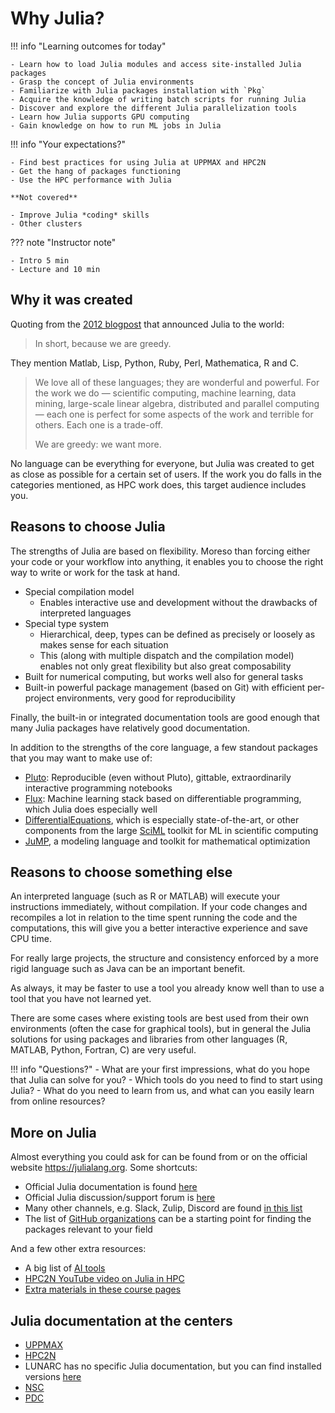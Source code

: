 # Why Julia?

!!! info "Learning outcomes for today"

    - Learn how to load Julia modules and access site-installed Julia packages
    - Grasp the concept of Julia environments
    - Familiarize with Julia packages installation with `Pkg`
    - Acquire the knowledge of writing batch scripts for running Julia
    - Discover and explore the different Julia parallelization tools
    - Learn how Julia supports GPU computing
    - Gain knowledge on how to run ML jobs in Julia


!!! info "Your expectations?"

    - Find best practices for using Julia at UPPMAX and HPC2N
    - Get the hang of packages functioning
    - Use the HPC performance with Julia

    **Not covered**

    - Improve Julia *coding* skills
    - Other clusters

??? note "Instructor note"

    - Intro 5 min
    - Lecture and 10 min


## Why it was created

Quoting from the [2012 blogpost](https://julialang.org/blog/2012/02/why-we-created-julia/)
that announced Julia to the world:

> In short, because we are greedy.

They mention Matlab, Lisp, Python, Ruby, Perl, Mathematica, R and C.

> We love all of these languages; they are wonderful and powerful. For the work
> we do — scientific computing, machine learning, data mining, large-scale
> linear algebra, distributed and parallel computing — each one is perfect for
> some aspects of the work and terrible for others. Each one is a trade-off.
>
> We are greedy: we want more.

No language can be everything for everyone, but Julia was created to get as
close as possible for a certain set of users. If the work you do falls in the
categories mentioned, as HPC work does, this target audience includes you.


## Reasons to choose Julia

The strengths of Julia are based on flexibility. Moreso than forcing either your
code or your workflow into anything, it enables you to choose the right way to
write or work for the task at hand.

- Special compilation model
    - Enables interactive use and development without the drawbacks of
      interpreted languages
- Special type system
    - Hierarchical, deep, types can be defined as precisely or loosely as makes
      sense for each situation
    - This (along with multiple dispatch and the compilation model) enables not
      only great flexibility but also great composability
- Built for numerical computing, but works well also for general tasks
- Built-in powerful package management (based on Git) with efficient
  per-project environments, very good for reproducibility

Finally, the built-in or integrated documentation tools are good enough that
many Julia packages have relatively good documentation.

In addition to the strengths of the core language, a few standout packages that
you may want to make use of:

- [Pluto](https://plutojl.org): Reproducible (even without Pluto), gittable,
  extraordinarily interactive programming notebooks
- [Flux](https://fluxml.ai): Machine learning stack based on differentiable
  programming, which Julia does especially well
- [DifferentialEquations](https://github.com/SciML/DifferentialEquations.jl),
  which is especially state-of-the-art, or other components from the large
  [SciML](https://docs.sciml.ai/Overview/stable/) toolkit for ML in scientific
  computing
- [JuMP](https://jump.dev), a modeling language and toolkit for mathematical
  optimization



## Reasons to choose something else

An interpreted language (such as R or MATLAB) will execute your instructions
immediately, without compilation. If your code changes and recompiles a lot in
relation to the time spent running the code and the computations, this will give
you a better interactive experience and save CPU time.

For really large projects, the structure and consistency enforced by a more
rigid language such as Java can be an important benefit.

As always, it may be faster to use a tool you already know well than to use a
tool that you have not learned yet.

There are some cases where existing tools are best used from their own
environments (often the case for graphical tools), but in general the Julia
solutions for using packages and libraries from other languages (R, MATLAB,
Python, Fortran, C) are very useful.


!!! info "Questions?"
    - What are your first impressions, what do you hope that Julia can solve for
      you?
    - Which tools do you need to find to start using Julia?
    - What do you need to learn from us, and what can you easily learn from
      online resources?


## More on Julia

Almost everything you could ask for can be found from or on the official website
https://julialang.org. Some shortcuts:

- Official Julia documentation is found
  [here](https://docs.julialang.org/en/v1/)
- Official Julia discussion/support forum is
  [here](https://discourse.julialang.org)
- Many other channels, e.g. Slack, Zulip, Discord are found [in this
  list](https://julialang.org/community/otherchannels/)
- The list of [GitHub
  organizations](https://julialang.org/community/organizations/) can be a
  starting point for finding the packages relevant to your field

And a few other extra resources:

- A big list of [AI tools](https://github.com/svilupp/awesome-generative-ai-meets-julia-language)
- [HPC2N YouTube video on Julia in HPC](https://www.youtube.com/watch?v=bXHe7Kj3Xxg)
- [Extra materials in these course pages](https://uppmax.github.io/R-matlab-julia-HPC/extra/julia_extra.html)


## Julia documentation at the centers

- [UPPMAX](http://docs.uppmax.uu.se/software/julia/)
- [HPC2N](https://www.hpc2n.umu.se/resources/software/julia)
- LUNARC has no specific Julia documentation, but you can find installed versions
[here](https://lunarc-documentation.readthedocs.io/en/latest/software/installed_software/)
- [NSC](https://www.nsc.liu.se/software/installed/tetralith/julia/)
- [PDC](https://support.pdc.kth.se/doc/applications/julia/)

